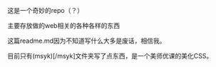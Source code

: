 这是一个奇妙的repo（？）

主要存放做的web相关的各种各样的东西

这篇readme.md因为不知道写什么大多是废话，相信我。

目前只有(msyk)[/msyk]文件夹写了点东西，是一个美师优课的美化CSS。